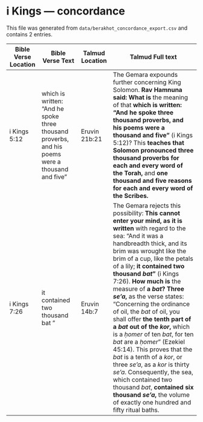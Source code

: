 # i Kings — concordance

This file was generated from `data/berakhot_concordance_export.csv` and contains 2 entries.

| Bible Verse Location | Bible Verse Text | Talmud Location | Talmud Full text |
|---|---|---|---|
| i Kings 5:12 | which is written: “And he spoke three thousand proverbs, and his poems were a thousand and five” | Eruvin 21b:21 | The Gemara expounds further concerning King Solomon. <b>Rav Hamnuna said: What is</b> the meaning of that <b>which is written: “And he spoke three thousand proverbs, and his poems were a thousand and five”</b> (i Kings 5:12)? This <b>teaches that Solomon pronounced three thousand proverbs for each and every word of the Torah,</b> and <b>one thousand and five reasons for each and every word of the Scribes.</b> |
| i Kings 7:26 | it contained two thousand bat ” | Eruvin 14b:7 | The Gemara rejects this possibility: <b>This cannot enter your mind, as it is written</b> with regard to the sea: “And it was a handbreadth thick, and its brim was wrought like the brim of a cup, like the petals of a lily; <b>it contained two thousand <i>bat</i>”</b> (i Kings 7:26). <b>How much is</b> the measure of <b>a <i>bat</i>? Three <i>se’a</i>,</b> as the verse states: “Concerning the ordinance of oil, the <i>bat</i> of oil, you shall offer <b>the tenth part of a <i>bat</i> out of the <i>kor</i>,</b> which is a <i>ḥomer</i> of ten <i>bat</i>, for ten <i>bat</i> are a <i>ḥomer</i>” (Ezekiel 45:14). This proves that the <i>bat</i> is a tenth of a <i>kor</i>, or three <i>se’a</i>, as a <i>kor</i> is thirty <i>se’a</i>. Consequently, the sea, which contained two thousand <i>bat</i>, <b>contained six thousand <i>se’a</i>,</b> the volume of exactly one hundred and fifty ritual baths. |
